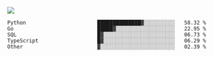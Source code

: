 ![](https://github-profile-summary-cards.vercel.app/api/cards/profile-details?username=igtm&theme=dracula)
<!--START_SECTION:waka-->

```text
Python                       ██████████████▓░░░░░░░░░░   58.32 %
Go                           █████▓░░░░░░░░░░░░░░░░░░░   22.95 %
SQL                          █▓░░░░░░░░░░░░░░░░░░░░░░░   06.73 %
TypeScript                   █▓░░░░░░░░░░░░░░░░░░░░░░░   06.29 %
Other                        ▓░░░░░░░░░░░░░░░░░░░░░░░░   02.39 %
```

<!--END_SECTION:waka-->
